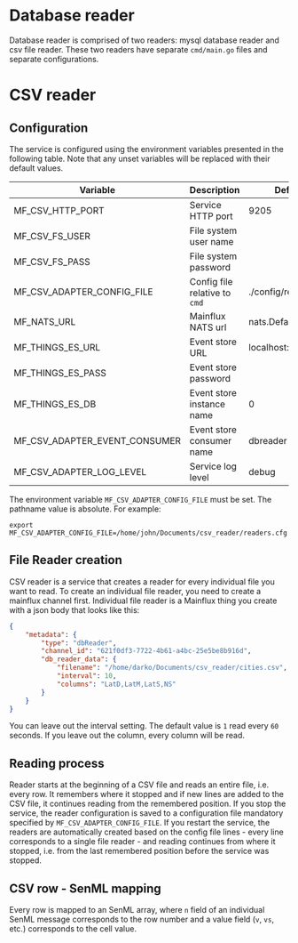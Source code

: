 # Database reader 

Database reader is comprised of two readers: mysql database reader and csv file reader. These two readers have separate `cmd/main.go` files and separate configurations.

# CSV reader

## Configuration

The service is configured using the environment variables presented in the following table. Note that any unset variables will be replaced with their default values.

| Variable                      | Description                   | Default              |
|-------------------------------|-------------------------------|----------------------|
| MF_CSV_HTTP_PORT              | Service HTTP port             | 9205                 |
| MF_CSV_FS_USER                | File system user name         |                      |
| MF_CSV_FS_PASS                | File system password          |                      |
| MF_CSV_ADAPTER_CONFIG_FILE    | Config file relative to `cmd` | ./config/readers.cfg |
| MF_NATS_URL                   | Mainflux NATS url             | nats.DefaultURL      |
| MF_THINGS_ES_URL              | Event store URL               | localhost:6379       |
| MF_THINGS_ES_PASS             | Event store password          |                      |
| MF_THINGS_ES_DB               | Event store instance name     | 0                    |
| MF_CSV_ADAPTER_EVENT_CONSUMER | Event store consumer name     | dbreader             |
| MF_CSV_ADAPTER_LOG_LEVEL      | Service log level             | debug                |

The environment variable `MF_CSV_ADAPTER_CONFIG_FILE` must be set. The pathname value is absolute. For example:

```
export MF_CSV_ADAPTER_CONFIG_FILE=/home/john/Documents/csv_reader/readers.cfg
```

## File Reader creation

CSV reader is a service that creates a reader for every individual file you want to read. To create an individual file reader, you need to create a mainflux channel first. Individual file reader is a Mainflux thing you create with a json body that looks like this:

```json
{
	"metadata": { 
		"type": "dbReader",
		"channel_id": "621f0df3-7722-4b61-a4bc-25e5be8b916d",
		"db_reader_data": {
			"filename": "/home/darko/Documents/csv_reader/cities.csv",
			"interval": 10,
			"columns": "LatD,LatM,LatS,NS"
		}
	}
}
```

You can leave out the interval setting. The default value is `1` read every `60` seconds. If you leave out the column, every column will be read.

## Reading process

Reader starts at the beginning of a CSV file and reads an entire file, i.e. every row. It remembers where it stopped and if new lines are added to the CSV file, it continues reading from the remembered position. If you stop the service, the reader configuration is saved to a configuration file mandatory specified by `MF_CSV_ADAPTER_CONFIG_FILE`. If you restart the service, the readers are automatically created based on the config file lines - every line corresponds to a single file reader - and reading continues from where it stopped, i.e. from the last remembered position before the service was stopped.

## CSV row - SenML mapping

Every row is mapped to an SenML array, where `n` field of an individual SenML message corresponds to the row number and a value field (`v`, `vs`, etc.) corresponds to the cell value.
